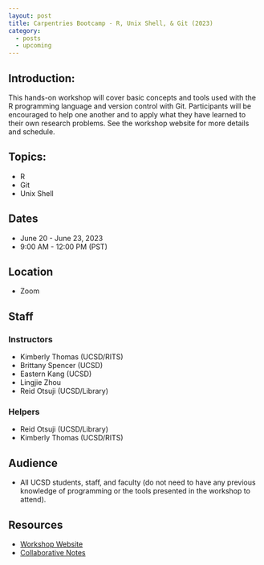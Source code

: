 ```yaml
---
layout: post
title: Carpentries Bootcamp - R, Unix Shell, & Git (2023)
category:
  - posts
  - upcoming
---
```


## Introduction:

This hands-on workshop will cover basic concepts and tools used with the R programming language and version control with Git. Participants will be encouraged to help one another and to apply what they have learned to their own research problems. See the workshop website for more details and schedule.


## Topics:

* R
* Git
* Unix Shell


## Dates

* June 20 - June 23, 2023
* 9:00 AM - 12:00 PM (PST)


## Location

* Zoom


## Staff

### Instructors
* Kimberly Thomas (UCSD/RITS)
* Brittany Spencer (UCSD)
* Eastern Kang (UCSD)
* Lingjie Zhou
* Reid Otsuji (UCSD/Library)

### Helpers
* Reid Otsuji (UCSD/Library)
* Kimberly Thomas (UCSD/RITS)


## Audience

* All UCSD students, staff, and faculty (do not need to have any previous knowledge of programming or the tools presented in the workshop to attend).


## Resources

* [Workshop Website](https://ucsdlib.github.io/2023-06-20-UCSD/)
* [Collaborative Notes](https://hackmd.io/@kkt008/SJfzq-7f2)
